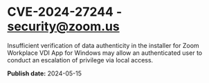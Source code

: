# CVE-2024-27244 - security@zoom.us

Insufficient verification of data authenticity in the installer for Zoom Workplace  VDI App for Windows may allow an authenticated user to conduct an escalation of privilege via local access.

**Publish date:** 2024-05-15
